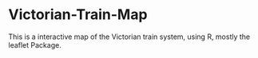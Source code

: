 # Victorian-Train-Map
This is a interactive map of the Victorian train system, using R, mostly the leaflet Package.
